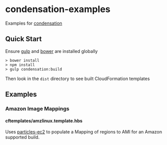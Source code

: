 # condensation-examples

Examples for [condensation](https://github.com/kmcgrath/condensation)

## Quick Start

Ensure [gulp](http://gulpjs.com) and [bower](http://bower.io) are  installed globally

    > bower install
    > npm install
    > gulp condensation:build

Then look in the `dist` directory to see built CloudFormation templates

## Examples

### Amazon Image Mappings

#### cftemplates/amzlinux.template.hbs
Uses [particles-ec2](https://github.com/kmcgrath/particles-ec2) to
populate a Mapping of regions to AMI for an Amazon supported build.
